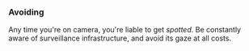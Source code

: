 ### Avoiding

Any time you're on camera, you're liable to get *spotted*. Be constantly aware of surveillance infrastructure, and avoid its gaze at all costs.

